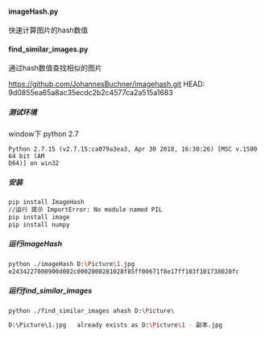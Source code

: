 
#### imageHash.py
快速计算图片的hash数值

#### find_similar_images.py

通过hash数值查找相似的图片

https://github.com/JohannesBuchner/imagehash.git
HEAD: 9d0855ea65a8ac35ecdc2b2c4577ca2a515a1683


##### 测试环境
window下 python 2.7
```
Python 2.7.15 (v2.7.15:ca079a3ea3, Apr 30 2018, 16:30:26) [MSC v.1500 64 bit (AM
D64)] on win32
```
##### 安装
```bash
pip install ImageHash
//运行 提示 ImportError: No module named PIL
pip install image
pip install numpy
```

##### 运行imageHash
```bash
python ./imageHash D:\Picture\1.jpg
e2434227000900d002c0002000281028f85ff00671f8e17ff103f101738020fc
```


##### 运行find_similar_images
```bash
python ./find_similar_images ahash D:\Picture\

D:\Picture\1.jpg   already exists as D:\Picture\1 - 副本.jpg
```